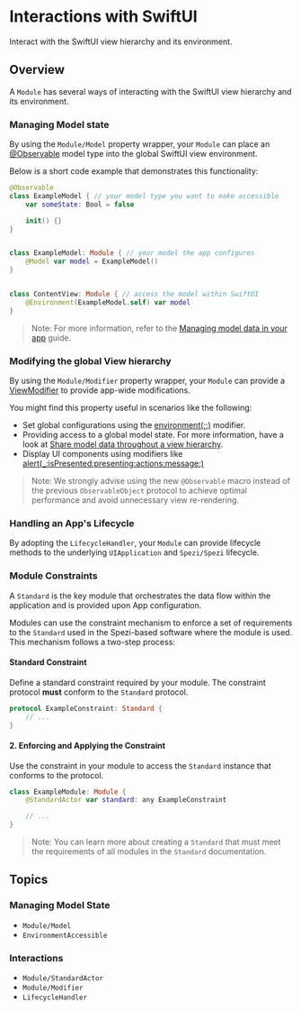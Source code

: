 # Interactions with SwiftUI

Interact with the SwiftUI view hierarchy and its environment.

## Overview

A `Module` has several ways of interacting with the SwiftUI view hierarchy and its environment.

### Managing Model state

By using the ``Module/Model`` property wrapper, your `Module` can place an [@Observable](https://developer.apple.com/documentation/observation/observable())
model type into the global SwiftUI view environment.

Below is a short code example that demonstrates this functionality:
```swift
@Observable
class ExampleModel { // your model type you want to make accessible
    var someState: Bool = false

    init() {}
}


class ExampleModel: Module { // your model the app configures
    @Model var model = ExampleModel()
}


class ContentView: Module { // access the model within SwiftUI
    @Environment(ExampleModel.self) var model
}
```

> Note: For more information, refer to the [Managing model data in your app](https://developer.apple.com/documentation/Observation) guide.

### Modifying the global View hierarchy

By using the ``Module/Modifier`` property wrapper, your `Module` can provide a [ViewModifier](https://developer.apple.com/documentation/swiftui/viewmodifier) 
to provide app-wide modifications.

You might find this property useful in scenarios like the following:
* Set global configurations using the [environment(_:_:)](https://developer.apple.com/documentation/swiftui/view/environment(_:_:)) modifier.
* Providing access to a global model state. For more information, have a look at [Share model data throughout a view hierarchy](https://developer.apple.com/documentation/swiftui/managing-model-data-in-your-app#Share-model-data-throughout-a-view-hierarchy).
* Display UI components using modifiers like [alert(_:isPresented:presenting:actions:message:)](https://developer.apple.com/documentation/swiftui/view/alert(_:ispresented:presenting:actions:message:)-8584l)

> Note: We strongly advise using the new `@Observable` macro instead of the previous `ObservableObject` protocol to achieve optimal performance and
avoid unnecessary view re-rendering.

### Handling an App's Lifecycle

By adopting the ``LifecycleHandler``, your `Module` can provide lifecycle methods to the underlying `UIApplication` and ``Spezi/Spezi`` lifecycle.

### Module Constraints

A ``Standard`` is the key module that orchestrates the data flow within the application and is provided upon App configuration.

Modules can use the constraint mechanism to enforce a set of requirements to the ``Standard`` used in the Spezi-based software where the module is used.
This mechanism follows a two-step process:

#### Standard Constraint

Define a standard constraint required by your module.
The constraint protocol **must** conform to the `Standard` protocol.
```swift
protocol ExampleConstraint: Standard {
    // ...
}
```


#### 2. Enforcing and Applying the Constraint

Use the constraint in your module to access the `Standard` instance that conforms to the protocol.
```swift
class ExampleModule: Module {
    @StandardActor var standard: any ExampleConstraint

    // ...
}
```

> Note: You can learn more about creating a ``Standard`` that must meet the requirements of all modules in the ``Standard`` documentation.


## Topics

### Managing Model State

- ``Module/Model``
- ``EnvironmentAccessible``

### Interactions

- ``Module/StandardActor``
- ``Module/Modifier``
- ``LifecycleHandler``
